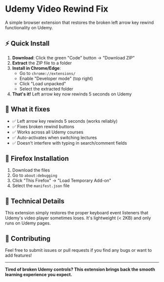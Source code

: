 # Udemy Video Rewind Fix

A simple browser extension that restores the broken left arrow key rewind functionality on Udemy.

## ⚡ Quick Install

1. **Download**: Click the green "Code" button → "Download ZIP"
2. **Extract** the ZIP file to a folder
3. **Install in Chrome/Edge**:
   - Go to `chrome://extensions/`
   - Enable "Developer mode" (top right)
   - Click "Load unpacked" 
   - Select the extracted folder
4. **That's it!** Left arrow key now rewinds 5 seconds on Udemy

## 🔧 What it fixes

- ✅ Left arrow key rewinds 5 seconds (works reliably)
- ✅ Fixes broken rewind buttons
- ✅ Works across all Udemy courses
- ✅ Auto-activates when switching lectures
- ✅ Doesn't interfere with typing in search/comment fields

## 🦊 Firefox Installation

1. Download the files
2. Go to `about:debugging`
3. Click "This Firefox" → "Load Temporary Add-on"
4. Select the `manifest.json` file

## 📝 Technical Details

This extension simply restores the proper keyboard event listeners that Udemy's video player sometimes loses. It's lightweight (< 2KB) and only runs on Udemy pages.

## 🤝 Contributing

Feel free to submit issues or pull requests if you find any bugs or want to add features!

---

**Tired of broken Udemy controls? This extension brings back the smooth learning experience you expect.**

